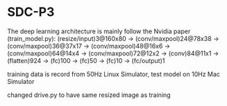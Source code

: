 # SDC-P3

The deep learning architecture is mainly follow the Nvidia paper (train_model.py):
(resize/input)3@160x80 -> (conv/maxpool)24@78x38 -> (conv/maxpool)36@37x17 -> (conv/maxpool)48@16x6 -> (conv/maxpool)64@14x4 -> (conv/maxpool)72@12x2 -> (conv)84@11x1 -> (flatten)924 -> (fc)100 -> (fc)50 -> (fc)10 -> (fc/output)1

training data is record from 50Hz Linux Simulator, 
test model on 10Hz Mac Simulator

changed drive.py to have same resized image as training
